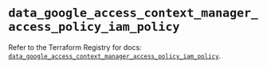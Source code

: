 # `data_google_access_context_manager_access_policy_iam_policy`

Refer to the Terraform Registry for docs: [`data_google_access_context_manager_access_policy_iam_policy`](https://registry.terraform.io/providers/hashicorp/google-beta/5.27.0/docs/data-sources/google_access_context_manager_access_policy_iam_policy).
